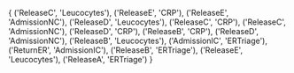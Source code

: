 {
('ReleaseC', 'Leucocytes'), 
('ReleaseE', 'CRP'), 
('ReleaseE', 'AdmissionNC'), 
('ReleaseD', 'Leucocytes'), 
('ReleaseC', 'CRP'), 
('ReleaseC', 'AdmissionNC'), 
('ReleaseD', 'CRP'), 
('ReleaseB', 'CRP'), 
('ReleaseD', 'AdmissionNC'), 
('ReleaseB', 'Leucocytes'), 
('AdmissionIC', 'ERTriage'), 
('ReturnER', 'AdmissionIC'), 
('ReleaseB', 'ERTriage'), 
('ReleaseE', 'Leucocytes'), 
('ReleaseA', 'ERTriage')
}